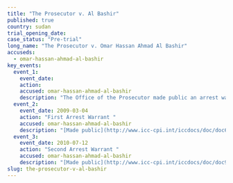 ```yaml
---
title: "The Prosecutor v. Al Bashir"
published: true
country: sudan
trial_opening_date:
case_status: "Pre-trial"
long_name: "The Prosecutor v. Omar Hassan Ahmad Al Bashir"
accuseds:
  - omar-hassan-ahmad-al-bashir
key_events:
  event_1:
    event_date:
    action:
    accused: omar-hassan-ahmad-al-bashir
    description: "The Office of the Prosecutor made public an arrest warrant for Al Bashir on 4 March 2009. The Office of the Prosecutor made public a second arrest warrant on July 12, 2010. Accused remains [at-large](http://www.theguardian.com/world/2015/apr/27/sudan-bashir-elected-majority-vote)."
  event_2:
    event_date: 2009-03-04
    action: "First Arrest Warrant "
    accused: omar-hassan-ahmad-al-bashir
    description: "[Made public](http://www.icc-cpi.int/iccdocs/doc/doc639078.pdf)"
  event_3:
    event_date: 2010-07-12
    action: "Second Arrest Warrant "
    accused: omar-hassan-ahmad-al-bashir
    description: "[Made public](http://www.icc-cpi.int/iccdocs/doc/doc907140.pdf)"
slug: the-prosecutor-v-al-bashir
---
```

